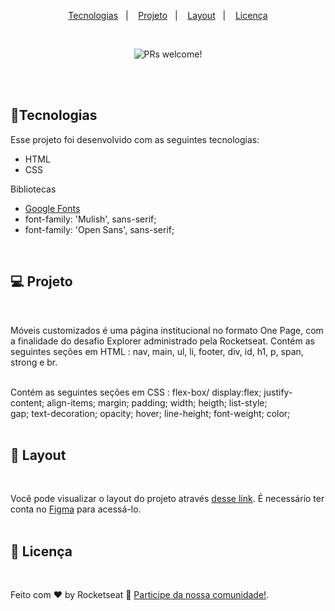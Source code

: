 <p align="center">
  <a href="#-Tecnologias">Tecnologias</a>&nbsp;&nbsp;&nbsp;|&nbsp;&nbsp;&nbsp;
  <a href="#-Projeto">Projeto</a>&nbsp;&nbsp;&nbsp;|&nbsp;&nbsp;&nbsp;
  <a href="#-Layout">Layout</a>&nbsp;&nbsp;&nbsp;|&nbsp;&nbsp;&nbsp;
  <a href="#memo-licença">Licença</a>
</p>
 <br>

<p align="center">
 <img src="./img/preview.PNG" alt="PRs welcome!" />
</p>
<br>
<br>

## 🚀Tecnologias

Esse projeto foi desenvolvido com as seguintes tecnologias:

- HTML
- CSS

Bibliotecas

- [Google Fonts](https://fonts.google.com/)
- font-family: 'Mulish', sans-serif;
- font-family: 'Open Sans', sans-serif;
<br>

## 💻 Projeto
<br>

Móveis customizados é uma página institucional no formato One Page, com a finalidade do desafio Explorer administrado pela Rocketseat.
Contém as seguintes seções em HTML : nav, main, ul, li, footer, div, id, h1, p, span, strong e br.
<br><br>

Contém as seguintes seções em CSS : flex-box/ display:flex; justify-content; align-items; margin; padding; width; heigth; list-style;
<br>
 gap; text-decoration; opacity; hover; line-height; font-weight; color;
<br><br>

## 🔖 Layout
<br>

Você pode visualizar o layout do projeto através [desse link](https://www.figma.com/file/4du0a8cK76lMRFofOoZlUI/Explorer-(Copy)?node-id=0%3A1). É necessário ter conta no [Figma](https://figma.com) para acessá-lo.
<br><br>

## 📝 Licença
<br>

Feito com ♥ by Rocketseat :wave: [Participe da nossa comunidade!](https://discordapp.com/invite/gCRAFhc).